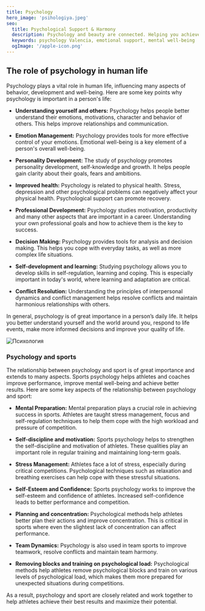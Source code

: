 ```yaml
---
title: Psychology
hero_image: 'psihologiya.jpeg'
seo:
  title: Psychological Support & Harmony
  description: Psychology and beauty are connected. Helping you achieve harmony and confidence.
  keywords: psychology Valencia, emotional support, mental well-being
  ogImage: '/apple-icon.png'
---
```

## The role of psychology in human life

Psychology plays a vital role in human life, influencing many aspects of behavior, development and well-being. Here are some key points why psychology is important in a person's life:

- **Understanding yourself and others:** Psychology helps people better understand their emotions, motivations, character and behavior of others. This helps improve relationships and communication.

- **Emotion Management:** Psychology provides tools for more effective control of your emotions. Emotional well-being is a key element of a person's overall well-being.

- **Personality Development:** The study of psychology promotes personality development, self-knowledge and growth. It helps people gain clarity about their goals, fears and ambitions.

- **Improved health:** Psychology is related to physical health. Stress, depression and other psychological problems can negatively affect your physical health. Psychological support can promote recovery.

- **Professional Development:** Psychology studies motivation, productivity and many other aspects that are important in a career. Understanding your own professional goals and how to achieve them is the key to success.

- **Decision Making:** Psychology provides tools for analysis and decision making. This helps you cope with everyday tasks, as well as more complex life situations.

- **Self-development and learning:** Studying psychology allows you to develop skills in self-regulation, learning and coping. This is especially important in today's world, where learning and adaptation are critical.

- **Conflict Resolution:** Understanding the principles of interpersonal dynamics and conflict management helps resolve conflicts and maintain harmonious relationships with others.

In general, psychology is of great importance in a person’s daily life. It helps you better understand yourself and the world around you, respond to life events, make more informed decisions and improve your quality of life.

![Психология](/images/posts/psihologiya-2.jpeg "Психология")

### Psychology and sports

The relationship between psychology and sport is of great importance and extends to many aspects. Sports psychology helps athletes and coaches improve performance, improve mental well-being and achieve better results. Here are some key aspects of the relationship between psychology and sport:

- **Mental Preparation:** Mental preparation plays a crucial role in achieving success in sports. Athletes are taught stress management, focus and self-regulation techniques to help them cope with the high workload and pressure of competition.

- **Self-discipline and motivation:** Sports psychology helps to strengthen the self-discipline and motivation of athletes. These qualities play an important role in regular training and maintaining long-term goals.

- **Stress Management:** Athletes face a lot of stress, especially during critical competitions. Psychological techniques such as relaxation and breathing exercises can help cope with these stressful situations.

- **Self-Esteem and Confidence:** Sports psychology works to improve the self-esteem and confidence of athletes. Increased self-confidence leads to better performance and competition.

- **Planning and concentration:** Psychological methods help athletes better plan their actions and improve concentration. This is critical in sports where even the slightest lack of concentration can affect performance.

- **Team Dynamics:** Psychology is also used in team sports to improve teamwork, resolve conflicts and maintain team harmony.

- **Removing blocks and training on psychological load:** Psychological methods help athletes remove psychological blocks and train on various levels of psychological load, which makes them more prepared for unexpected situations during competitions.

As a result, psychology and sport are closely related and work together to help athletes achieve their best results and maximize their potential.